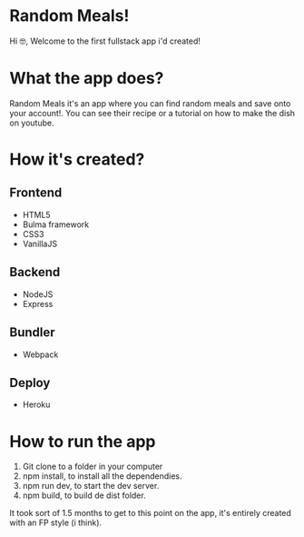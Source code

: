 # Random Meals!
Hi 🤓, Welcome to the first fullstack app i'd created!

# What the app does?

Random Meals it's an app where you can find random meals and save onto your account!. 
You can see their recipe or a tutorial on how to make the dish on youtube.

# How it's created?

## Frontend

 - HTML5
 - Bulma framework
 - CSS3
 - VanillaJS


## Backend

 - NodeJS
 - Express

## Bundler
 - Webpack

## Deploy

 - Heroku

# How to run the app

 1. Git clone to a folder in your computer
 2. npm install, to install all the dependendies.
 3. npm run dev, to start the dev server.
 4. npm build, to build de dist folder.

 
It took sort of 1.5 months to get to this point on the app, it's entirely created with an FP style (i think).